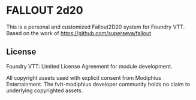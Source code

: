 # FALLOUT 2d20

This is a personal and customized Fallout2D20 system for Foundry VTT. 
Based on the work of https://github.com/superseva/fallout

## License

Foundry VTT: Limited License Agreement for module development.

All copyright assets used with explicit consent from Modiphius Entertainment. The fvtt-modiphius developer community holds no claim to underlying copyrighted assets.
